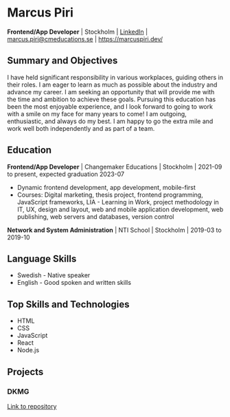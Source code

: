 # Marcus Piri

**Frontend/App Developer** | Stockholm | [LinkedIn](https://www.linkedin.com/in/marcus-piri-968a61221/) | marcus.piri@cmeducations.se | https://marcuspiri.dev/

## Summary and Objectives

I have held significant responsibility in various workplaces, guiding others in their roles. I am eager to learn as much as possible about the industry and advance my career. I am seeking an opportunity that will provide me with the time and ambition to achieve these goals. Pursuing this education has been the most enjoyable experience, and I look forward to going to work with a smile on my face for many years to come! I am outgoing, enthusiastic, and always do my best. I am happy to go the extra mile and work well both independently and as part of a team.

## Education

**Frontend/App Developer** | Changemaker Educations | Stockholm | 2021-09 to present, expected graduation 2023-07

- Dynamic frontend development, app development, mobile-first
- Courses: Digital marketing, thesis project, frontend programming, JavaScript frameworks, LIA - Learning in Work, project methodology in IT, UX, design and layout, web and mobile application development, web publishing, web servers and databases, version control

**Network and System Administration** | NTI School | Stockholm | 2019-03 to 2019-10

## Language Skills

- Swedish - Native speaker
- English - Good spoken and written skills

## Top Skills and Technologies

- HTML
- CSS
- JavaScript
- React
- Node.js

## Projects

### DKMG

[Link to repository](https://github.com/dkmg-mwp/dkmg)
